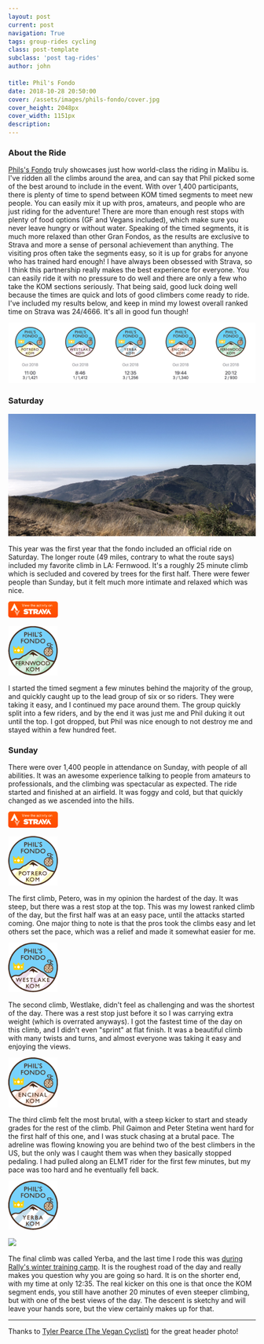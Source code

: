 ```yaml
---
layout: post
current: post
navigation: True
tags: group-rides cycling
class: post-template
subclass: 'post tag-rides'
author: john

title: Phil's Fondo
date: 2018-10-28 20:50:00
cover: /assets/images/phils-fondo/cover.jpg
cover_height: 2048px
cover_width: 1151px
description: 
---
```


### About the Ride

[Phils's Fondo](https://www.philsfondo.com/) truly showcases just how world-class the riding in Malibu is. I've ridden all the climbs around the area, and can say that Phil picked some of the best around to include in the event. With over 1,400 participants, there is plenty of time to spend between KOM timed segments to meet new people. You can easily mix it up with pros, amateurs, and people who are just riding for the adventure! There are more than enough rest stops with plenty of food options (GF and Vegans included), which make sure you never leave hungry or without water. Speaking of the timed segments, it is much more relaxed than other Gran Fondos, as the results are exclusive to Strava and more a sense of personal achievement than anything. The visiting pros often take the segments easy, so it is up for grabs for anyone who has trained hard enough! I have always been obsessed with Strava, so I think this partnership really makes the best experience for everyone. You can easily ride it with no pressure to do well and there are only a few who take the KOM sections seriously. That being said, good luck doing well because the times are quick and lots of good climbers come ready to ride. I've included my results below, and keep in mind my lowest overall ranked time on Strava was 24/4666. It's all in good fun though!

<a href="https://www.strava.com/athletes/15453860#interval?interval=201843&interval_type=week&chart_type=miles&year_offset=0"><img src="/assets/images/phils-fondo/strava-results.png"></a>

### Saturday

<img src="/assets/images/phils-fondo/saturday.jpg">

This year was the first year that the fondo included an official ride on Saturday. The longer route (49 miles, contrary to what the route says) included my favorite climb in LA: Fernwood. It's a roughly 25 minute climb which is secluded and covered by trees for the first half. There were fewer people than Sunday, but it felt much more intimate and relaxed which was nice.

<a href="https://www.strava.com/activities/1930741600"><img src="/assets/images/viewonstrava.png" style="max-width: 50%; width: 20%;"></a>

<a href="https://www.strava.com/challenges/philsfondo-fernwood-2018"><img src="/assets/images/phils-fondo/fernwood.png" style="max-width: 50%; width: 20%;"></a>

I started the timed segment a few minutes behind the majority of the group, and quickly caught up to the lead group of six or so riders. They were taking it easy, and I continued my pace around them. The group quickly split into a few riders, and by the end it was just me and Phil duking it out until the top. I got dropped, but Phil was nice enough to not destroy me and stayed within a few hundred feet. 


### Sunday

There were over 1,400 people in attendance on Sunday, with people of all abilities. It was an awesome experience talking to people from amateurs to professionals, and the climbing was spectacular as expected. The ride started and finished at an airfield. It was foggy and cold, but that quickly changed as we ascended into the hills.

<a href="https://www.strava.com/activities/1933092459"><img src="/assets/images/viewonstrava.png" style="max-width: 50%; width: 20%;"></a>

<a href="https://www.strava.com/challenges/philsfondo-portero-2018"><img src="/assets/images/phils-fondo/potrero.png" style="max-width: 50%; width: 20%;"></a>

The first climb, Petero, was in my opinion the hardest of the day. It was steep, but there was a rest stop at the top. This was my lowest ranked climb of the day, but the first half was at an easy pace, until the attacks started coming. One major thing to note is that the pros took the climbs easy and let others set the pace, which was a relief and made it somewhat easier for me.

<a href="https://www.strava.com/challenges/philsfondo-westlake-2018"><img src="/assets/images/phils-fondo/westlake.png" style="max-width: 50%; width: 20%;"></a>

The second climb, Westlake, didn't feel as challenging and was the shortest of the day. There was a rest stop just before it so I was carrying extra weight (which is overrated anyways). I got the fastest time of the day on this climb, and I didn't even "sprint" at flat finish. It was a beautiful climb with many twists and turns, and almost everyone was taking it easy and enjoying the views.

<a href="https://www.strava.com/challenges/philsfondo-encinal-2018"><img src="/assets/images/phils-fondo/encinal.png" style="max-width: 50%; width: 20%;"></a>

The third climb felt the most brutal, with a steep kicker to start and steady grades for the rest of the climb. Phil Gaimon and Peter Stetina went hard for the first half of this one, and I was stuck chasing at a brutal pace. The adreline was flowing knowing you are behind two of the best climbers in the US, but the only was I caught them was when they basically stopped pedaling. I had pulled along an ELMT rider for the first few minutes, but my pace was too hard and he eventually fell back. 

<a href="https://www.strava.com/challenges/phillsfondo-yerba-2018"><img src="/assets/images/phils-fondo/yerba.png" style="max-width: 50%; width: 20%;"></a>

<img src="/assets/images/phils-fondo/sunday.jpg">

The final climb was called Yerba, and the last time I rode this was [during Rally's winter training camp](https://www.youtube.com/watch?v=_Kzsia520NA). It is the roughest road of the day and really makes you question why you are going so hard. It is on the shorter end, with my time at only 12:35. The real kicker on this one is that once the KOM segment ends, you still have another 20 minutes of even steeper climbing, but with one of the best views of the day. The descent is sketchy and will leave your hands sore, but the view certainly makes up for that.


---

Thanks to [Tyler Pearce (The Vegan Cyclist)](https://www.strava.com/athletes/180549) for the great header photo!
